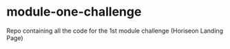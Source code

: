# module-one-challenge
Repo containing all the code for the 1st module challenge (Horiseon Landing Page)
